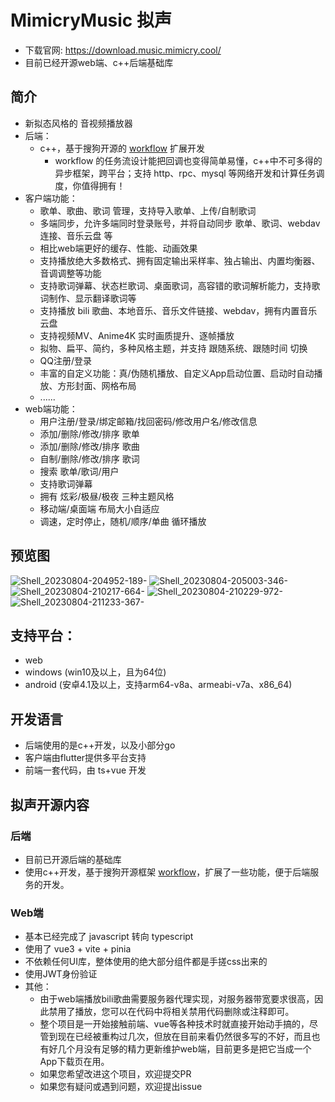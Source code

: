 # MimicryMusic 拟声
* 下载官网: https://download.music.mimicry.cool/
* 目前已经开源web端、c++后端基础库

## 简介
* 新拟态风格的 音视频播放器
* 后端：
  * c++，基于搜狗开源的 [workflow](https://github.com/sogou/workflow) 扩展开发
    * workflow 的任务流设计能把回调也变得简单易懂，c++中不可多得的异步框架，跨平台；支持 http、rpc、mysql 等网络开发和计算任务调度，你值得拥有！
* 客户端功能：
  * 歌单、歌曲、歌词 管理，支持导入歌单、上传/自制歌词
  * 多端同步，允许多端同时登录账号，并将自动同步 歌单、歌词、webdav连接、音乐云盘 等
  * 相比web端更好的缓存、性能、动画效果
  * 支持播放绝大多数格式、拥有固定输出采样率、独占输出、内置均衡器、音调调整等功能
  * 支持歌词弹幕、状态栏歌词、桌面歌词，高容错的歌词解析能力，支持歌词制作、显示翻译歌词等
  * 支持播放 bili 歌曲、本地音乐、音乐文件链接、webdav，拥有内置音乐云盘
  * 支持视频MV、Anime4K 实时画质提升、逐帧播放
  * 拟物、扁平、简约，多种风格主题，并支持 跟随系统、跟随时间 切换
  * QQ注册/登录
  * 丰富的自定义功能：真/伪随机播放、自定义App启动位置、启动时自动播放、方形封面、网格布局
  * ......
* web端功能：
  * 用户注册/登录/绑定邮箱/找回密码/修改用户名/修改信息
  * 添加/删除/修改/排序 歌单
  * 添加/删除/修改/排序 歌曲
  * 自制/删除/修改/排序 歌词
  * 搜索 歌单/歌词/用户
  * 支持歌词弹幕
  * 拥有 炫彩/极昼/极夜 三种主题风格
  * 移动端/桌面端 布局大小自适应
  * 调速，定时停止，随机/顺序/单曲 循环播放

## 预览图
![Shell_20230804-204952-189-](https://github.com/coolight7/MimicryMusic/assets/91963225/7184ad63-51fd-4cb1-aa8f-0653fe5f149b)
![Shell_20230804-205003-346-](https://github.com/coolight7/MimicryMusic/assets/91963225/e1cccc89-59f6-42c4-836a-ead9a3089ce0)
![Shell_20230804-210217-664-](https://github.com/coolight7/MimicryMusic/assets/91963225/206a7014-3539-43fe-9da4-fcc0730e96cd)
![Shell_20230804-210229-972-](https://github.com/coolight7/MimicryMusic/assets/91963225/e084322f-4f9a-4cf0-9bd5-293c0e47c6aa)
![Shell_20230804-211233-367-](https://github.com/coolight7/MimicryMusic/assets/91963225/6302a253-ee33-410f-b280-8d3852b1c996)

## 支持平台：
* web
* windows (win10及以上，且为64位)
* android (安卓4.1及以上，支持arm64-v8a、armeabi-v7a、x86_64)

## 开发语言
* 后端使用的是c++开发，以及小部分go
* 客户端由flutter提供多平台支持
* 前端一套代码，由 ts+vue 开发

## 拟声开源内容
### 后端
* 目前已开源后端的基础库
* 使用c++开发，基于搜狗开源框架 [workflow](https://github.com/sogou/workflow)，扩展了一些功能，便于后端服务的开发。
### Web端
* 基本已经完成了 javascript 转向 typescript
* 使用了 vue3 + vite + pinia
* 不依赖任何UI库，整体使用的绝大部分组件都是手搓css出来的
* 使用JWT身份验证
* 其他：
  * 由于web端播放bili歌曲需要服务器代理实现，对服务器带宽要求很高，因此禁用了播放，您可以在代码中将相关禁用代码删除或注释即可。
  * 整个项目是一开始接触前端、vue等各种技术时就直接开始动手搞的，尽管到现在已经被重构过几次，但放在目前来看仍然很多写的不好，而且也有好几个月没有足够的精力更新维护web端，目前更多是把它当成一个App下载页在用。
  * 如果您希望改进这个项目，欢迎提交PR
  * 如果您有疑问或遇到问题，欢迎提出issue

